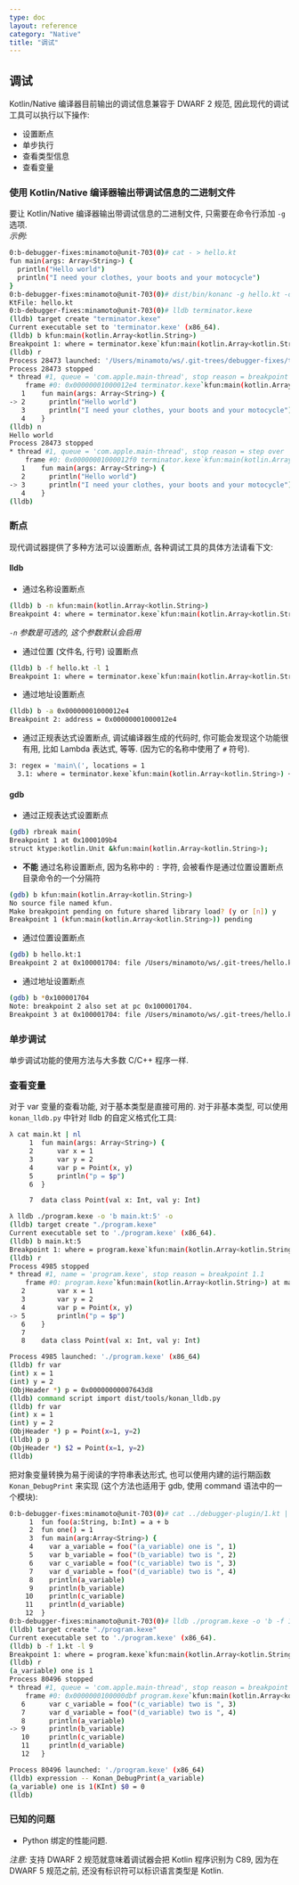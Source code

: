 ```yaml
---
type: doc
layout: reference
category: "Native"
title: "调试"
---
```



## 调试

Kotlin/Native 编译器目前输出的调试信息兼容于 DWARF 2 规范, 因此现代的调试工具可以执行以下操作:
- 设置断点
- 单步执行
- 查看类型信息
- 查看变量

### 使用 Kotlin/Native 编译器输出带调试信息的二进制文件

要让 Kotlin/Native 编译器输出带调试信息的二进制文件, 只需要在命令行添加 ``-g`` 选项.<br/>
_示例:_

<div class="sample" markdown="1" theme="idea" mode="shell">

```bash
0:b-debugger-fixes:minamoto@unit-703(0)# cat - > hello.kt
fun main(args: Array<String>) {
  println("Hello world")
  println("I need your clothes, your boots and your motocycle")
}
0:b-debugger-fixes:minamoto@unit-703(0)# dist/bin/konanc -g hello.kt -o terminator
KtFile: hello.kt
0:b-debugger-fixes:minamoto@unit-703(0)# lldb terminator.kexe
(lldb) target create "terminator.kexe"
Current executable set to 'terminator.kexe' (x86_64).
(lldb) b kfun:main(kotlin.Array<kotlin.String>)
Breakpoint 1: where = terminator.kexe`kfun:main(kotlin.Array<kotlin.String>) + 4 at hello.kt:2, address = 0x00000001000012e4
(lldb) r
Process 28473 launched: '/Users/minamoto/ws/.git-trees/debugger-fixes/terminator.kexe' (x86_64)
Process 28473 stopped
* thread #1, queue = 'com.apple.main-thread', stop reason = breakpoint 1.1
    frame #0: 0x00000001000012e4 terminator.kexe`kfun:main(kotlin.Array<kotlin.String>) at hello.kt:2
   1    fun main(args: Array<String>) {
-> 2      println("Hello world")
   3      println("I need your clothes, your boots and your motocycle")
   4    }
(lldb) n
Hello world
Process 28473 stopped
* thread #1, queue = 'com.apple.main-thread', stop reason = step over
    frame #0: 0x00000001000012f0 terminator.kexe`kfun:main(kotlin.Array<kotlin.String>) at hello.kt:3
   1    fun main(args: Array<String>) {
   2      println("Hello world")
-> 3      println("I need your clothes, your boots and your motocycle")
   4    }
(lldb)
```

</div>

### 断点
现代调试器提供了多种方法可以设置断点, 各种调试工具的具体方法请看下文:

#### lldb
- 通过名称设置断点

<div class="sample" markdown="1" theme="idea" mode="shell">

```bash
(lldb) b -n kfun:main(kotlin.Array<kotlin.String>)
Breakpoint 4: where = terminator.kexe`kfun:main(kotlin.Array<kotlin.String>) + 4 at hello.kt:2, address = 0x00000001000012e4
```

</div>

 _``-n`` 参数是可选的, 这个参数默认会启用_
- 通过位置 (文件名, 行号) 设置断点

<div class="sample" markdown="1" theme="idea" mode="shell">

```bash
(lldb) b -f hello.kt -l 1
Breakpoint 1: where = terminator.kexe`kfun:main(kotlin.Array<kotlin.String>) + 4 at hello.kt:2, address = 0x00000001000012e4
```

</div>

- 通过地址设置断点

<div class="sample" markdown="1" theme="idea" mode="shell">

```bash
(lldb) b -a 0x00000001000012e4
Breakpoint 2: address = 0x00000001000012e4
```

</div>

- 通过正规表达式设置断点, 调试编译器生成的代码时, 你可能会发现这个功能很有用, 比如 Lambda 表达式, 等等. (因为它的名称中使用了 ``#`` 符号).

<div class="sample" markdown="1" theme="idea" mode="shell">

```bash
3: regex = 'main\(', locations = 1
  3.1: where = terminator.kexe`kfun:main(kotlin.Array<kotlin.String>) + 4 at hello.kt:2, address = terminator.kexe[0x00000001000012e4], unresolved, hit count = 0
```

</div>

#### gdb
- 通过正规表达式设置断点

<div class="sample" markdown="1" theme="idea" mode="shell">

```bash
(gdb) rbreak main(
Breakpoint 1 at 0x1000109b4
struct ktype:kotlin.Unit &kfun:main(kotlin.Array<kotlin.String>);
```

</div>

- __不能__ 通过名称设置断点, 因为名称中的 ``:`` 字符, 会被看作是通过位置设置断点目录命令的一个分隔符

<div class="sample" markdown="1" theme="idea" mode="shell">

```bash
(gdb) b kfun:main(kotlin.Array<kotlin.String>)
No source file named kfun.
Make breakpoint pending on future shared library load? (y or [n]) y
Breakpoint 1 (kfun:main(kotlin.Array<kotlin.String>)) pending
```

</div>

- 通过位置设置断点

<div class="sample" markdown="1" theme="idea" mode="shell">

```bash
(gdb) b hello.kt:1
Breakpoint 2 at 0x100001704: file /Users/minamoto/ws/.git-trees/hello.kt, line 1.
```

</div>

- 通过地址设置断点

<div class="sample" markdown="1" theme="idea" mode="shell">

```bash
(gdb) b *0x100001704
Note: breakpoint 2 also set at pc 0x100001704.
Breakpoint 3 at 0x100001704: file /Users/minamoto/ws/.git-trees/hello.kt, line 2.
```

</div>


### 单步调试
单步调试功能的使用方法与大多数 C/C++ 程序一样.

### 查看变量

对于 var 变量的查看功能, 对于基本类型是直接可用的.
对于非基本类型, 可以使用 `konan_lldb.py` 中针对 lldb 的自定义格式化工具:

<div class="sample" markdown="1" theme="idea" mode="shell">

```bash
λ cat main.kt | nl
     1  fun main(args: Array<String>) {
     2      var x = 1
     3      var y = 2
     4      var p = Point(x, y)
     5      println("p = $p")
     6  }

     7  data class Point(val x: Int, val y: Int)

λ lldb ./program.kexe -o 'b main.kt:5' -o
(lldb) target create "./program.kexe"
Current executable set to './program.kexe' (x86_64).
(lldb) b main.kt:5
Breakpoint 1: where = program.kexe`kfun:main(kotlin.Array<kotlin.String>) + 289 at main.kt:5, address = 0x000000000040af11
(lldb) r
Process 4985 stopped
* thread #1, name = 'program.kexe', stop reason = breakpoint 1.1
    frame #0: program.kexe`kfun:main(kotlin.Array<kotlin.String>) at main.kt:5
   2        var x = 1
   3        var y = 2
   4        var p = Point(x, y)
-> 5        println("p = $p")
   6    }
   7   
   8    data class Point(val x: Int, val y: Int)

Process 4985 launched: './program.kexe' (x86_64)
(lldb) fr var
(int) x = 1
(int) y = 2
(ObjHeader *) p = 0x00000000007643d8
(lldb) command script import dist/tools/konan_lldb.py
(lldb) fr var
(int) x = 1
(int) y = 2
(ObjHeader *) p = Point(x=1, y=2)
(lldb) p p
(ObjHeader *) $2 = Point(x=1, y=2)
(lldb)
```

</div>

把对象变量转换为易于阅读的字符串表达形式, 也可以使用内建的运行期函数 `Konan_DebugPrint` 来实现
(这个方法也适用于 gdb, 使用 command 语法中的一个模块):

<div class="sample" markdown="1" theme="idea" mode="shell">

```bash
0:b-debugger-fixes:minamoto@unit-703(0)# cat ../debugger-plugin/1.kt | nl -p
     1  fun foo(a:String, b:Int) = a + b
     2  fun one() = 1
     3  fun main(arg:Array<String>) {
     4    var a_variable = foo("(a_variable) one is ", 1)
     5    var b_variable = foo("(b_variable) two is ", 2)
     6    var c_variable = foo("(c_variable) two is ", 3)
     7    var d_variable = foo("(d_variable) two is ", 4)
     8    println(a_variable)
     9    println(b_variable)
    10    println(c_variable)
    11    println(d_variable)
    12  }
0:b-debugger-fixes:minamoto@unit-703(0)# lldb ./program.kexe -o 'b -f 1.kt -l 9' -o r
(lldb) target create "./program.kexe"
Current executable set to './program.kexe' (x86_64).
(lldb) b -f 1.kt -l 9
Breakpoint 1: where = program.kexe`kfun:main(kotlin.Array<kotlin.String>) + 463 at 1.kt:9, address = 0x0000000100000dbf
(lldb) r
(a_variable) one is 1
Process 80496 stopped
* thread #1, queue = 'com.apple.main-thread', stop reason = breakpoint 1.1
    frame #0: 0x0000000100000dbf program.kexe`kfun:main(kotlin.Array<kotlin.String>) at 1.kt:9
   6      var c_variable = foo("(c_variable) two is ", 3)
   7      var d_variable = foo("(d_variable) two is ", 4)
   8      println(a_variable)
-> 9      println(b_variable)
   10     println(c_variable)
   11     println(d_variable)
   12   }

Process 80496 launched: './program.kexe' (x86_64)
(lldb) expression -- Konan_DebugPrint(a_variable)
(a_variable) one is 1(KInt) $0 = 0
(lldb)

```

</div>


### 已知的问题
- Python 绑定的性能问题.

_注意:_ 支持 DWARF 2 规范就意味着调试器会把 Kotlin 程序识别为 C89, 因为在 DWARF 5 规范之前, 还没有标识符可以标识语言类型是 Kotlin.

